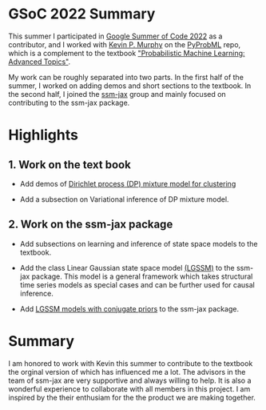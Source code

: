 # GSoC 2022 Summary

This summer I participated in [Google Summer of Code 2022](https://summerofcode.withgoogle.com/) as a contributor,
and I worked with [Kevin P. Murphy](https://www.cs.ubc.ca/~murphyk/) on the [PyProbML](https://github.com/probml) repo, 
which is a complement to the textbook ["Probabilistic Machine Learning: Advanced Topics"](https://probml.github.io/pml-book/book2.html).

My work can be roughly separated into two parts.
In the first half of the summer, I worked on adding demos and short sections to the textbook.
In the second half, I joined the [ssm-jax](https://github.com/probml/ssm-jax) group and mainly focused on contributing to the ssm-jax package.

# Highlights

## 1. Work on the text book 

- Add demos of [Dirichlet process (DP) mixture model for clustering](https://github.com/probml/pyprobml/blob/master/notebooks/book2/31/dp_mixgauss_cluster.ipynb)

- Add a subsection on Variational inference of DP mixture model.

## 2. Work on the ssm-jax package

- Add subsections on learning and inference of state space models to the textbook.

- Add the class Linear Gaussian state space model [(LGSSM)](https://github.com/probml/ssm-jax/blob/main/ssm_jax/linear_gaussian_ssm/models/linear_gaussian_ssm.py) to the ssm-jax package.
This model is a general framework which takes structural time series models as special cases
and can be further used for causal inference. 

- Add [LGSSM models with conjugate priors](https://github.com/probml/ssm-jax/blob/main/ssm_jax/linear_gaussian_ssm/models/linear_gaussian_ssm_conjugate.py) to the ssm-jax package.



# Summary

I am honored to work with Kevin this summer to contribute to the textbook the orginal version of which 
has influenced me a lot. The advisors in the team of ssm-jax are very supportive and always willing to help.
It is also a wonderful experience to collaborate with all members in this project.
I am inspired by the their enthusiam for the the product we are making together. 
